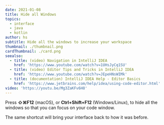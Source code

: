 ```yaml
---
date: 2021-01-08
title: Hide all Windows
topics:
  - interface
  - java
  - kotlin
author: hs
subtitle: Hide all the windows to increase your workspace
thumbnail: ./thumbnail.png
cardThumbnail: ./card.png
seealso:
  - title: (video) Navigation in IntelliJ IDEA
    href: 'https://www.youtube.com/watch?v=1UHsJyCq1SU'
  - title: (video) Editor Tips and Tricks in IntelliJ IDEA
    href: 'https://www.youtube.com/watch?v=JEpeHNsWIMk'
  - title: (documentation) IntelliJ IDEA Help - Editor Basics
    href: 'https://www.jetbrains.com/help/idea/using-code-editor.html'
video: 'https://youtu.be/Mg3ZaKFv6H8'
---
```

Press **⇧⌘F12** (macOS), or **Ctrl+Shift+F12** (Windows/Linux), to hide all the windows so that you can focus on your code window. 
 
The same shortcut will bring your interface back to how it was before.
